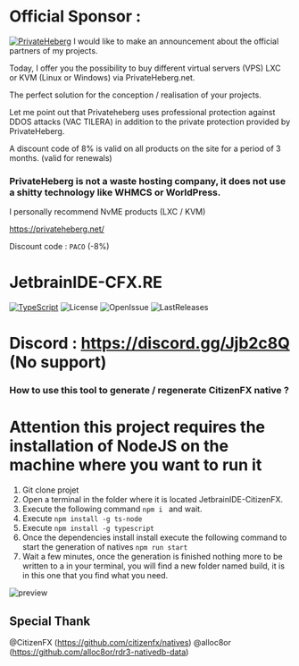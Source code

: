 # Official Sponsor :

[![PrivateHeberg](https://rageui.riveria.fr/ph.png)](https://privateheberg.com)
I would like to make an announcement about the official partners of my projects.

Today, I offer you the possibility to buy different virtual servers (VPS) LXC or KVM (Linux or Windows) via PrivateHeberg.net.

The perfect solution for the conception / realisation of your projects.

Let me point out that Privateheberg uses professional protection against DDOS attacks (VAC TILERA) in addition to the private protection provided by PrivateHeberg.

A discount code of 8% is valid on all products on the site for a period of 3 months. (valid for renewals) 

### PrivateHeberg is not a waste hosting company, it does not use a shitty technology like WHMCS or WorldPress. 

I personally recommend NvME products (LXC / KVM) 

https://privateheberg.net/

Discount code : <code>PACO</code> (-8%)

# JetbrainIDE-CFX.RE

[![TypeScript](https://badges.frapsoft.com/typescript/code/typescript.png?v=101)](https://github.com/ellerbrock/typescript-badges/)
![License](https://img.shields.io/github/license/iTexZoz/JetbrainIDE-CitizenFX.svg)
![OpenIssue](https://img.shields.io/github/issues/iTexZoz/JetbrainIDE-CitizenFX.svg?style=flat)
![LastReleases](https://img.shields.io/github/release/iTexZoz/JetbrainIDE-CitizenFX.svg?label=Last%20releases&style=flat)

# Discord : https://discord.gg/Jjb2c8Q (No support)

### How to use this tool to generate / regenerate CitizenFX native ?

# Attention this project requires the installation of NodeJS on the machine where you want to run it

1) Git clone projet
2) Open a terminal in the folder where it is located JetbrainIDE-CitizenFX.
3) Execute the following command `npm i ` and wait.
4) Execute `npm install -g ts-node`
5) Execute `npm install -g typescript`
6) Once the dependencies install install execute the following command to start the generation of natives `npm run start`
7) Wait a few minutes, once the generation is finished nothing more to be written to a in your terminal, you will find a new folder named build, it is in this one that you find what you need.

![preview](https://picture.dylan-malandain.me/cmd_RrClO8AUyK.png)


## Special Thank

@CitizenFX (https://github.com/citizenfx/natives)
@alloc8or (https://github.com/alloc8or/rdr3-nativedb-data)
